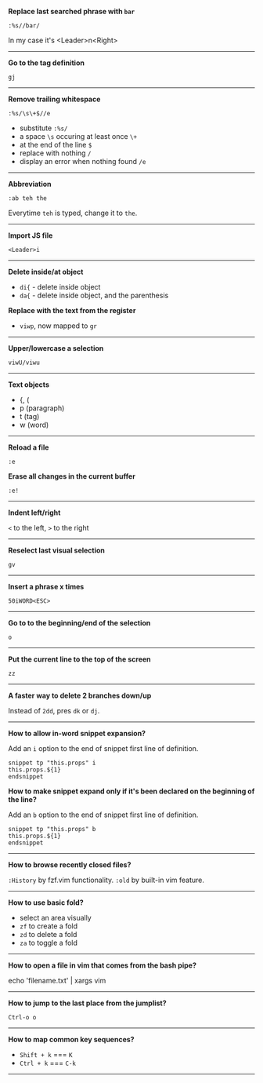 **Replace last searched phrase with `bar`**

`:%s//bar/`

In my case it's \<Leader>n\<Right>

---

**Go to the tag definition**

`gj`

---

**Remove trailing whitespace**

`:%s/\s\+$//e`

- substitute `:%s/`
- a space `\s` occuring at least once `\+`
- at the end of the line `$`
- replace with nothing `/`
- display an error when nothing found `/e`

---

**Abbreviation**

`:ab teh the`

Everytime `teh` is typed, change it to `the`.

---

**Import JS file**

`<Leader>i`

---

**Delete inside/at object**

- `di{` - delete inside object
- `da{` - delete inside object, and the parenthesis

**Replace with the text from the register**

- `viwp`, now mapped to `gr`

---

**Upper/lowercase a selection**

`viwU/viwu`

---

**Text objects**

- {, (
- p (paragraph)
- t (tag)
- w (word)

---

**Reload a file**

`:e`

**Erase all changes in the current buffer**

`:e!` 

---

**Indent left/right**

`<` to the left,
 `>` to the right

---

**Reselect last visual selection**

`gv`

---

**Insert a phrase x times**

`50iWORD<ESC>`

---

**Go to to the beginning/end of the selection**

`o`

---

**Put the current line to the top of the screen**

`zz`

---

**A faster way to delete 2 branches down/up**

Instead of `2dd`, pres `dk` or `dj`.

---

**How to allow in-word snippet expansion?**

Add an `i` option to the end of snippet first line of definition.

```
snippet tp "this.props" i
this.props.${1}
endsnippet
```

**How to make snippet expand only if it's been declared on the beginning of the line?**

Add an `b` option to the end of snippet first line of definition.

```
snippet tp "this.props" b
this.props.${1}
endsnippet
```

---

**How to browse recently closed files?**

`:History` by fzf.vim functionality.
`:old` by built-in vim feature.

---

**How to use basic fold?**

- select an area visually
- `zf` to create a fold
- `zd` to delete a fold
- `za` to toggle a fold

---

**How to open a file in vim that comes from the bash pipe?**

echo 'filename.txt' | xargs vim

---

**How to jump to the last place from the jumplist?**

`Ctrl-o o`

---

**How to map common key sequences?**

- `Shift + k` === `K`
- `Ctrl + k` === `C-k`

---
